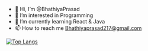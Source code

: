 - 👋 Hi, I’m @BhathiyaPrasad
- 👀 I’m interested in Programming
- 🌱 I’m currently learning React & Java
- 📫 How to reach me Bhathiyaprasad217@gmail.com

<!---
BhathiyaPrasad/BhathiyaPrasad is a ✨ special ✨ repository because its `README.md` (this file) appears on your GitHub profile.
You can click the Preview link to take a look at your changes.
--->
[![Top Langs](https://github-readme-stats.vercel.app/api/top-langs/?username=BhathiyaPrasad)](https://github.com/BhathiyaPrasad/github-readme-stats)
